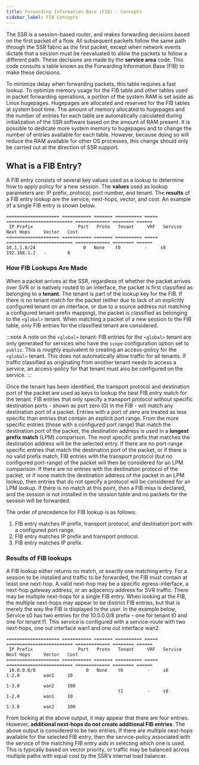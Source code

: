 ```yaml
---
title: Forwarding Information Base (FIB) - Concepts
sidebar_label: FIB Concepts
---
```


The SSR is a session-based router, and makes forwarding decisions based on the first packet of a flow. All subsequent packets follow the same path through the SSR fabric as the first packet, except when network events dictate that a session must be reevaluated to allow the packets to follow a different path. These decisions are made by the **service area** code. This code consults a table known as the Forwarding Information Base (FIB) to make these decisions. 

To minimize delay when forwarding packets, this table requires a fast lookup. To optimize memory usage for the FIB table and other tables used in packet forwarding operations, a portion of the system RAM is set aside as Linux hugepages. Hugepages are allocated and reserved for the FIB tables at system boot time. The amount of memory allocated to hugepages and the number of entries for each table are automatically calculated during initialization of the SSR software based on the amount of RAM present. It is possible to dedicate more system memory to hugepages and to change the number of entries available for each table. However, because doing so will reduce the RAM available for other OS processes, this change should only be carried out at the direction of SSR support.

## What is a FIB Entry?

A FIB entry consists of several key values used as a lookup to determine how to apply policy for a new session. The **values** used as lookup parameters are: IP prefix, protocol, port number, and tenant. The **results** of a FIB entry lookup are the service, next-hops, vector, and cost. An example of a single FIB entry is shown below.

```
==================== =========== ======= ========== ===== ========================= ============= ======== ======
 IP Prefix                 Port   Proto   Tenant     VRF   Service                   Next Hops     Vector   Cost
==================== =========== ======= ========== ===== ========================= ============= ======== ======
10.1.1.0/24                  0   None    t0         -     s0                        192.168.1.2   -        0

```

### How FIB Lookups Are Made

When a packet arrives at the SSR, regardless of whether the packet arrives over SVR or is natively routed to an interface, the packet is first classified as belonging to a **tenant**. The tenant is part of the lookup key for the FIB. If there is no tenant match for the packet (either due to lack of an explicitly configured tenant on an interface, or due to a source address not matching a configured tenant-prefix mapping), the packet is classified as belonging to the `<global>` tenant. When matching a packet of a new session to the FIB table, only FIB entries for the classified tenant are considered.

:::note
A note on the `<global>` tenant: FIB entries for the `<global>` tenant are only generated for services who have the `scope` configuration option set to `public`. This is roughly equivalent to creating an access-policy for the `<global>` tenant. This does not automatically allow traffic for all tenants. If traffic classified as originating from another tenant needs to access a service, an access-policy for that tenant must also be configured on the service.
:::

Once the tenant has been identified, the transport protocol and destination port of the packet are used as keys to lookup the best FIB entry match for the tenant. FIB entries that only specify a transport protocol without specific destination ports - shown as port zero (0) in the FIB - will match any destination port of a packet. Entries with a port of zero are treated as less specific than entries that contain an explicit port range. From the more specific entries (those with a configured port range) that match the destination port of the packet, the destination address is used in a **longest prefix match** (LPM) comparison. The most specific prefix that matches the destination address will be the selected entry. If there are no port-range specific entries that match the destination port of the packet, or if there is no valid prefix match, FIB entries with the transport protocol (but no configured port-range) of the packet will then be considered for an LPM comparison. If there are no entries with the destination protocol of the packet, or if none match the destination address of the packet in an LPM lookup, then entries that do not specify a protocol will be considered for an LPM lookup. If there is no match at this point, then a FIB miss is declared, and the session is not installed in the session table and no packets for the session will be forwarded.

The order of precedence for FIB lookup is as follows:
1.	FIB entry matches IP prefix, transport protocol, and destination port with a configured port range.
2.	FIB entry matches IP prefix and transport protocol.
3.	FIB entry matches IP prefix.

### Results of FIB lookups

A FIB lookup either returns no match, or exactly one matching entry. For a session to be installed and traffic to be forwarded, the FIB must contain at least one next-hop. A valid next-hop may be a specific egress-interface, a next-hop gateway address, or an adjacency address for SVR traffic. There may be multiple next-hops for a single FIB entry. When looking at the FIB, the multiple next-hops may appear to be distinct FIB entries, but that is merely the way the FIB is displayed to the user. In the example below, Service s0 has two entries for the 10.0.0.0/8 prefix – one for tenant t0 and one for tenant t1. This service is configured with a service-route with two next-hops, one out interface wan1 and one out interface wan2.

```
==================== =========== ======= ========== ===== ========================= ============= ======== ======
 IP Prefix                 Port   Proto   Tenant     VRF   Service                   Next Hops     Vector   Cost
==================== =========== ======= ========== ===== ========================= ============= ======== ======
 10.0.0.0/8                   0   None    t0         -     s0                        1-2.0         wan1     10
                                                                                     1-3.0         wan2     100
                                          t1         -     s0                        1-2.0         wan1     10
                                                                                     1-3.0         wan2     100

```

From looking at the above output, it may appear that there are four entries. However, **additional next-hops do not create additional FIB entries**. The above output is considered to be two entries. If there are multiple next-hops available for the selected FIB entry, then the service-policy associated with the service of the matching FIB entry aids in selecting which one is used. This is typically based on vector priority, or traffic may be balanced across multiple paths with equal cost by the SSR’s internal load balancer.
